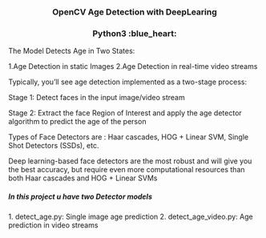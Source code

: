 <h3 align="center">OpenCV Age Detection with DeepLearing</h3>
<h3 align="center">Python3 :blue_heart:</h3>

<p>The Model Detects Age in Two States:</p>
<a>1.Age Detection in static Images</a>
<a>2.Age Detection in real-time video streams</a>


<p>Typically, you’ll see age detection implemented as a two-stage process:</p>
    <p>Stage 1: Detect faces in the input image/video stream</p>
    <p>Stage 2: Extract the face Region of Interest and apply the age detector algorithm to predict the age of the person</p>

Types of Face Detectors are : 
Haar cascades, HOG + Linear SVM, Single Shot Detectors (SSDs), etc.

<p>Deep learning-based face detectors are the most robust and will give you the best accuracy, but require even more computational resources than both Haar cascades and HOG + Linear SVMs</p>

<h5>In this project u have two Detector models</h5>
<p>
1. detect_age.py: Single image age prediction
2. detect_age_video.py: Age prediction in video streams
</p>